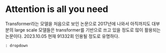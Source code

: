 # Attention is all you need

Transformer라는 모델을 처음으로 보인 논문으로 2017년에 나와서 아직까지도 대부분의 large scale 모델들은 transformer를 기반으로 쓰고 있을 정도로 많이 활용되는 논문이다. 2023.10.05 현재 91332회 인용될 정도로 유명하다.



```{abmonition} something
: dropdown

```
